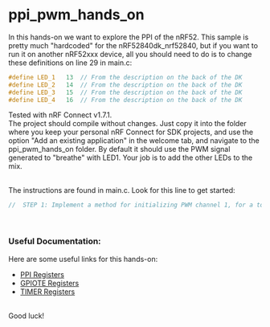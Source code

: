 # ppi_pwm_hands_on

In this hands-on we want to explore the PPI of the nRF52. This sample is pretty much "hardcoded" for the nRF52840dk_nrf52840, but if you want to run it on another nRF52xxx device, all you should need to do is to change these definitions on line 29 in main.c:

```C
#define LED_1   13  // From the description on the back of the DK
#define LED_2   14  // From the description on the back of the DK
#define LED_3   15  // From the description on the back of the DK
#define LED_4   16  // From the description on the back of the DK
```

Tested with nRF Connect v1.7.1.</br>
The project should compile without changes. Just copy it into the folder where you keep your personal nRF Connect for SDK projects, and use the option "Add an existing application" in the welcome tab, and navigate to the ppi_pwm_hands_on folder. By default it should use the PWM signal generated to "breathe" with LED1. Your job is to add the other LEDs to the mix.
</br>
</br>

The instructions are found in main.c. Look for this line to get started:

```C
//  STEP 1: Implement a method for initializing PWM channel 1, for a total of 2 individual PWM channels
```

</br>

### Useful Documentation: 

Here are some useful links for this hands-on:
- [PPI Registers](https://infocenter.nordicsemi.com/topic/ps_nrf52840/ppi.html?cp=4_0_0_5_15_1#topic)
- [GPIOTE Registers](https://infocenter.nordicsemi.com/topic/ps_nrf52840/gpiote.html?cp=4_0_0_5_9_3#topic)
- [TIMER Registers](https://infocenter.nordicsemi.com/topic/ps_nrf52840/timer.html?cp=4_0_0_5_29_4#topic)

</br>
Good luck!
